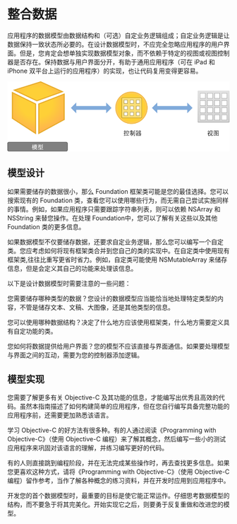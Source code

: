 # 整合数据

应用程序的数据模型由数据结构和（可选）自定业务逻辑组成；自定业务逻辑是让数据保持一致状态所必要的。在设计数据模型时，不应完全忽略应用程序的用户界面。但是，您肯定会想单独实现数据模型对象，而不依赖于特定的视图或视图控制器是否存在。保持数据与用户界面分开，有助于通用应用程序（可在 iPad 和 iPhone 双平台上运行的应用程序）的实现，也让代码复用变得更容易。

![](images/ModelViewController_m_2x.png)

## 模型设计

如果需要储存的数据很小，那么 Foundation 框架类可能是您的最佳选择。您可以搜索现有的 Foundation 类，查看您可以使用哪些行为，而无需自己尝试实施同样的事情。例如，如果应用程序只需要跟踪字符串列表，则可以依赖 NSArray 和 NSString 来替您操作。在处理 Foundation中，您可以了解有关这些以及其他 Foundation 类的更多信息。

如果数据模型不仅要储存数据，还要求自定业务逻辑，那么您可以编写一个自定类。您应考虑如何将现有框架类合并到您自己的类的实现中。在自定类中使用现有框架类,往往比重写更省时省力。例如，自定类可能使用 NSMutableArray 来储存信息，但是会定义其自己的功能来处理该信息。

以下是设计数据模型时需要注意的一些问题：

您需要储存哪种类型的数据？您设计的数据模型应当能恰当地处理特定类型的内容，不管是储存文本、文稿、大图像，还是其他类型的信息。

您可以使用哪种数据结构？决定了什么地方应该使用框架类，什么地方需要定义具有自定功能的类。

您如何将数据提供给用户界面？您的模型不应该直接与界面通信。如果要处理模型与界面之间的互动，需要为您的控制器添加逻辑。

## 模型实现

您需要了解更多有关 Objective-C 及其功能的信息，才能编写出优秀且高效的代码。虽然本指南描述了如何构建简单的应用程序，但在您自行编写具备完整功能的应用程序前，还需要更加熟悉该语言。

学习 Objective-C 的好方法有很多种。有的人通过阅读《Programming with Objective-C》（使用 Objective-C 编程）来了解其概念，然后编写一些小的测试应用程序来巩固对该语言的理解，并练习编写更好的代码。

有的人则直接跳到编程阶段，并在无法完成某些操作时，再去查找更多信息。如果您更喜欢这种方式，请将《Programming with Objective-C》（使用 Objective-C 编程）留作参考，当作了解各种概念的练习资料，并在开发时应用到应用程序中。

开发您的首个数据模型时，最重要的目标是使它能正常运作。仔细思考数据模型的结构，而不要急于将其完美化。开始实现它之后，则要勇于反复重做和改进您的模型。